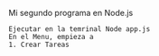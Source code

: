 Mi segundo programa en Node.js

```
Ejecutar en la temrinal Node app.js
En el Menu, empieza a
1. Crear Tareas
```
